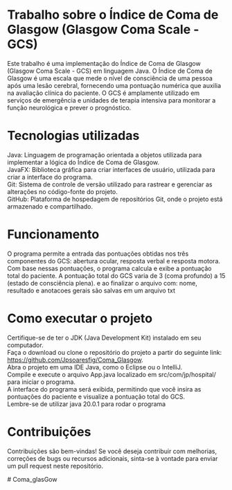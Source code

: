 <h1>Trabalho sobre o Índice de Coma de Glasgow (Glasgow Coma Scale - GCS)</h1>

<p>Este trabalho é uma implementação do Índice de Coma de Glasgow (Glasgow Coma Scale - GCS) em linguagem Java. O Índice de Coma de Glasgow é uma escala que mede o nível de consciência de uma pessoa após uma lesão cerebral, fornecendo uma pontuação numérica que auxilia na avaliação clínica do paciente. O GCS é amplamente utilizado em serviços de emergência e unidades de terapia intensiva para monitorar a função neurológica e prever o prognóstico.</p>

<h1>Tecnologias utilizadas</h1>

<p>Java: Linguagem de programação orientada a objetos utilizada para implementar a lógica do Índice de Coma de Glasgow.<br>
JavaFX: Biblioteca gráfica para criar interfaces de usuário, utilizada para criar a interface do programa.<br>
Git: Sistema de controle de versão utilizado para rastrear e gerenciar as alterações no código-fonte do projeto.<br>
GitHub: Plataforma de hospedagem de repositórios Git, onde o projeto está armazenado e compartilhado.</p>
  
<h1>Funcionamento</h1>

<p>O programa permite a entrada das pontuações obtidas nos três componentes do GCS: abertura ocular, resposta verbal e resposta motora. Com base nessas pontuações, o programa calcula e exibe a pontuação total do paciente. A pontuação total do GCS varia de 3 (coma profundo) a 15 (estado de consciência plena).
e ao finalizar o arquivo com: nome, resultado e anotacoes gerais são salvas em um arquivo txt</p>

<h1>Como executar o projeto</h1>

<p>Certifique-se de ter o JDK (Java Development Kit) instalado em seu computador.<br>
Faça o download ou clone o repositório do projeto a partir do seguinte link: <a href="https://github.com/Jpsoaresfig/Coma_Glasgow">https://github.com/Jpsoaresfig/Coma_Glasgow</a>.<br>
Abra o projeto em uma IDE Java, como o Eclipse ou o IntelliJ.<br>
Compile e execute o arquivo App.java localizado em src/com/jp/hospital/ para iniciar o programa.<br>
A interface do programa será exibida, permitindo que você insira as pontuações do paciente e visualize a pontuação total do GCS.<br>
Lembre-se de utilizar java 20.0.1 para rodar o programa</p>

<h1>Contribuições</h1>

<p>Contribuições são bem-vindas! Se você deseja contribuir com melhorias, correções de bugs ou recursos adicionais, sinta-se à vontade para enviar um pull request neste repositório.</p>
#   C o m a _ g l a s G o w 
 
 
